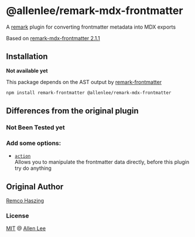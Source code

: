 # @allenlee/remark-mdx-frontmatter

A [remark](https://remark.js.org) plugin for converting frontmatter metadata into MDX exports

Based on [remark-mdx-frontmatter 2.1.1](https://github.com/remcohaszing/remark-mdx-frontmatter/tree/v2.1.1)

## Installation

**Not available yet**

This package depends on the AST output by
[remark-frontmatter](https://github.com/remarkjs/remark-frontmatter)

```sh
npm install remark-frontmatter @allenlee/remark-mdx-frontmatter
```

## Differences from the original plugin

### Not Been Tested yet

### Add some options:

-  [`action`](index.ts#L48)<br />
  Allows you to manipulate the frontmatter data directly, before this plugin try do anything

## Original Author

[Remco Haszing](https://github.com/remcohaszing)

### License

[MIT](LICENSE.md) @ [Allen Lee](https://github.com/cangSDARM)

